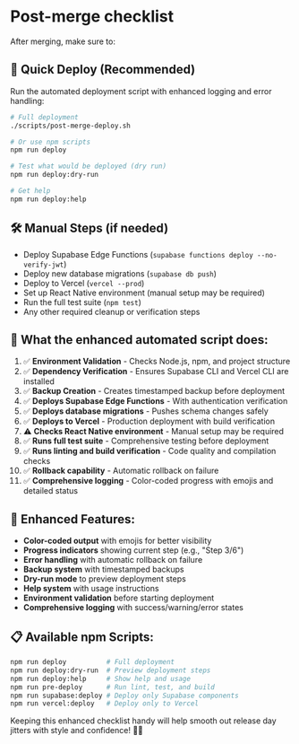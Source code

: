 # Post-merge checklist

After merging, make sure to:

## 🚀 Quick Deploy (Recommended)
Run the automated deployment script with enhanced logging and error handling:
```bash
# Full deployment
./scripts/post-merge-deploy.sh

# Or use npm scripts
npm run deploy

# Test what would be deployed (dry run)
npm run deploy:dry-run

# Get help
npm run deploy:help
```

## 🛠️ Manual Steps (if needed)
- Deploy Supabase Edge Functions (`supabase functions deploy --no-verify-jwt`)
- Deploy new database migrations (`supabase db push`)
- Deploy to Vercel (`vercel --prod`)
- Set up React Native environment (manual setup may be required)
- Run the full test suite (`npm test`)
- Any other required cleanup or verification steps

## 🎯 What the enhanced automated script does:
1. ✅ **Environment Validation** - Checks Node.js, npm, and project structure
2. ✅ **Dependency Verification** - Ensures Supabase CLI and Vercel CLI are installed
3. ✅ **Backup Creation** - Creates timestamped backup before deployment
4. ✅ **Deploys Supabase Edge Functions** - With authentication verification
5. ✅ **Deploys database migrations** - Pushes schema changes safely
6. ✅ **Deploys to Vercel** - Production deployment with build verification
7. ⚠️  **Checks React Native environment** - Manual setup may be required
8. ✅ **Runs full test suite** - Comprehensive testing before deployment
9. ✅ **Runs linting and build verification** - Code quality and compilation checks
10. ✅ **Rollback capability** - Automatic rollback on failure
11. ✅ **Comprehensive logging** - Color-coded progress with emojis and detailed status

## 🎨 Enhanced Features:
- **Color-coded output** with emojis for better visibility
- **Progress indicators** showing current step (e.g., "Step 3/6")
- **Error handling** with automatic rollback on failure
- **Backup system** with timestamped backups
- **Dry-run mode** to preview deployment steps
- **Help system** with usage instructions
- **Environment validation** before starting deployment
- **Comprehensive logging** with success/warning/error states

## 📋 Available npm Scripts:
```bash
npm run deploy          # Full deployment
npm run deploy:dry-run  # Preview deployment steps
npm run deploy:help     # Show help and usage
npm run pre-deploy      # Run lint, test, and build
npm run supabase:deploy # Deploy only Supabase components
npm run vercel:deploy   # Deploy only to Vercel
```

Keeping this enhanced checklist handy will help smooth out release day jitters with style and confidence! 🎉✨

